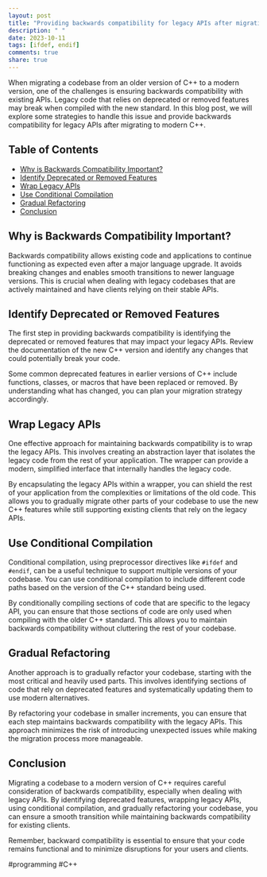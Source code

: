 ```yaml
---
layout: post
title: "Providing backwards compatibility for legacy APIs after migrating to modern C++"
description: " "
date: 2023-10-11
tags: [ifdef, endif]
comments: true
share: true
---
```


When migrating a codebase from an older version of C++ to a modern version, one of the challenges is ensuring backwards compatibility with existing APIs. Legacy code that relies on deprecated or removed features may break when compiled with the new standard. In this blog post, we will explore some strategies to handle this issue and provide backwards compatibility for legacy APIs after migrating to modern C++.

## Table of Contents
- [Why is Backwards Compatibility Important?](#why-is-backwards-compatibility-important)
- [Identify Deprecated or Removed Features](#identify-deprecated-or-removed-features)
- [Wrap Legacy APIs](#wrap-legacy-apis)
- [Use Conditional Compilation](#use-conditional-compilation)
- [Gradual Refactoring](#gradual-refactoring)
- [Conclusion](#conclusion)

## Why is Backwards Compatibility Important?
Backwards compatibility allows existing code and applications to continue functioning as expected even after a major language upgrade. It avoids breaking changes and enables smooth transitions to newer language versions. This is crucial when dealing with legacy codebases that are actively maintained and have clients relying on their stable APIs.

## Identify Deprecated or Removed Features
The first step in providing backwards compatibility is identifying the deprecated or removed features that may impact your legacy APIs. Review the documentation of the new C++ version and identify any changes that could potentially break your code.

Some common deprecated features in earlier versions of C++ include functions, classes, or macros that have been replaced or removed. By understanding what has changed, you can plan your migration strategy accordingly.

## Wrap Legacy APIs
One effective approach for maintaining backwards compatibility is to wrap the legacy APIs. This involves creating an abstraction layer that isolates the legacy code from the rest of your application. The wrapper can provide a modern, simplified interface that internally handles the legacy code.

By encapsulating the legacy APIs within a wrapper, you can shield the rest of your application from the complexities or limitations of the old code. This allows you to gradually migrate other parts of your codebase to use the new C++ features while still supporting existing clients that rely on the legacy APIs.

## Use Conditional Compilation
Conditional compilation, using preprocessor directives like `#ifdef` and `#endif`, can be a useful technique to support multiple versions of your codebase. You can use conditional compilation to include different code paths based on the version of the C++ standard being used.

By conditionally compiling sections of code that are specific to the legacy API, you can ensure that those sections of code are only used when compiling with the older C++ standard. This allows you to maintain backwards compatibility without cluttering the rest of your codebase.

## Gradual Refactoring
Another approach is to gradually refactor your codebase, starting with the most critical and heavily used parts. This involves identifying sections of code that rely on deprecated features and systematically updating them to use modern alternatives.

By refactoring your codebase in smaller increments, you can ensure that each step maintains backwards compatibility with the legacy APIs. This approach minimizes the risk of introducing unexpected issues while making the migration process more manageable.

## Conclusion
Migrating a codebase to a modern version of C++ requires careful consideration of backwards compatibility, especially when dealing with legacy APIs. By identifying deprecated features, wrapping legacy APIs, using conditional compilation, and gradually refactoring your codebase, you can ensure a smooth transition while maintaining backwards compatibility for existing clients.

Remember, backward compatibility is essential to ensure that your code remains functional and to minimize disruptions for your users and clients.

#programming #C++